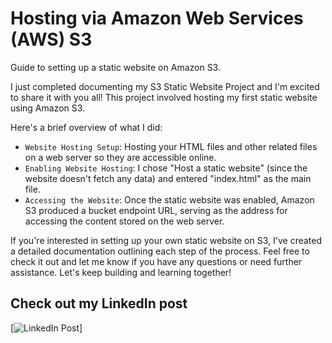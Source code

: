 # Hosting via Amazon Web Services (AWS) S3
Guide to setting up a static website on Amazon S3.

I just completed documenting my S3 Static Website Project and I'm excited to share it with you all! This project involved hosting my first static website using Amazon S3.

Here's a brief overview of what I did:

- `Website Hosting Setup`: Hosting your HTML files and other related files on a web server so they are accessible online.
- `Enabling Website Hosting`: I chose "Host a static website" (since the website doesn't fetch any data) and entered "index.html" as the main file.
- `Accessing the Website`: Once the static website was enabled, Amazon S3 produced a bucket endpoint URL, serving as the address for accessing the content stored on the web server.

If you're interested in setting up your own static website on S3, I've created a detailed documentation outlining each step of the process. Feel free to check it out and let me know if you have any questions or need further assistance. Let's keep building and learning together!

## Check out my LinkedIn post

[![LinkedIn Post](https://www.linkedin.com/posts/lhakimnazri_guide-to-setting-up-a-static-website-on-amazon-activity-7210658097688711168-jBXP?utm_source=share&utm_medium=member_desktop)]


